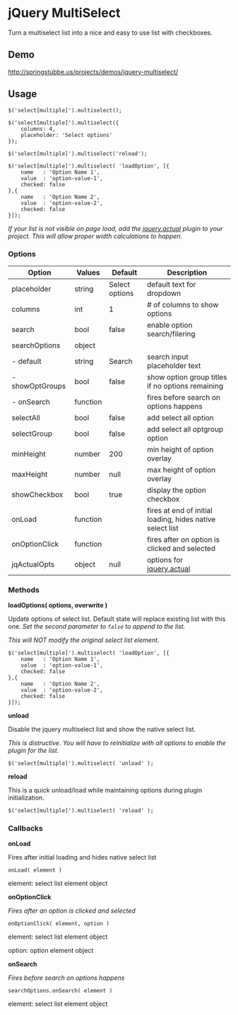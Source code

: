 jQuery MultiSelect
==================

Turn a multiselect list into a nice and easy to use list with checkboxes.

## Demo
http://springstubbe.us/projects/demos/jquery-multiselect/

## Usage
```
$('select[multiple]').multiselect();

$('select[multiple]').multiselect({
    columns: 4,
    placeholder: 'Select options'
});

$('select[multiple]').multiselect('reload');

$('select[multiple]').multiselect( 'loadOption', [{
    name   : 'Option Name 1',
    value  : 'option-value-1',
    checked: false
},{
    name   : 'Option Name 2',
    value  : 'option-value-2',
    checked: false
}]);
```
*If your list is not visible on page load, add the [jquery.actual](https://github.com/dreamerslab/jquery.actual) plugin to your project.  This will allow proper width calculations to happen.*


### Options
| Option          | Values   | Default        | Description                    |
| --------------- | -------- | -------------- | ------------------------------ |
| placeholder     | string   | Select options | default text for dropdown      |
| columns         | int      | 1              | # of columns to show options   |
| search          | bool     | false          | enable option search/filering  |
| searchOptions   | object   |                |                                |
| - default       | string   | Search         | search input placeholder text  |
| - showOptGroups | bool     | false          | show option group titles if no options remaining |
| - onSearch      | function |                | fires before search on options happens |
| selectAll       | bool     | false          | add select all option          |
| selectGroup     | bool     | false          | add select all optgroup option |
| minHeight       | number   | 200            | min height of option overlay   |
| maxHeight       | number   | null           | max height of option overlay   |
| showCheckbox    | bool     | true           | display the option checkbox    |
| onLoad          | function |                | fires at end of initial loading, hides native select list |
| onOptionClick   | function |                | fires after on option is clicked and selected |
| jqActualOpts    | object   | null           | options for [jquery.actual](https://github.com/dreamerslab/jquery.actual)      |


### Methods
**loadOptions( options, overwrite )**

Update options of select list. Default state will replace existing list with this one. *Set the second parameter to `false` to append to the list.*

*This will NOT modify the original select list element.*
```
$('select[multiple]').multiselect( 'loadOption', [{
    name   : 'Option Name 1',
    value  : 'option-value-1',
    checked: false
},{
    name   : 'Option Name 2',
    value  : 'option-value-2',
    checked: false
}]);
```


**unload**

Disable the jquery multiselect list and show the native select list.

*This is distructive. You will have to reinitialize with all options to enable the plugin for the list.*

`$('select[multiple]').multiselect( 'unload' );`


**reload**

This is a quick unload/load while maintaining options during plugin initialization.

`$('select[multiple]').multiselect( 'reload' );`


### Callbacks
**onLoad**

Fires after initial loading and hides native select list

`onLoad( element )`

element: select list element object


**onOptionClick**

*Fires after an option is clicked and selected*

`onOptionClick( element, option )`

element: select list element object

option:  option element object


**onSearch**

*Fires before search on options happens*

`searchOptions.onSearch( element )`

element: select list element object
